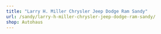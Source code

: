 ```yaml
---
title: "Larry H. Miller Chrysler Jeep Dodge Ram Sandy"
url: /sandy/larry-h-miller-chrysler-jeep-dodge-ram-sandy/
shop: Autohaus
---
```


